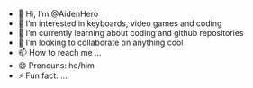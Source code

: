 - 👋 Hi, I’m @AidenHero
- 👀 I’m interested in keyboards, video games and coding
- 🌱 I’m currently learning about coding and github repositories
- 💞️ I’m looking to collaborate on anything cool
- 📫 How to reach me ...
- 😄 Pronouns: he/him
- ⚡ Fun fact: ...

<!---
AidenHero/AidenHero is a ✨ special ✨ repository because its `README.md` (this file) appears on your GitHub profile.
You can click the Preview link to take a look at your changes.
--->
